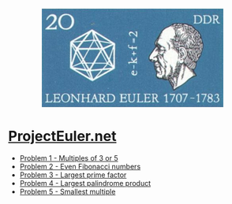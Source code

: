 <p align="center">
  <img height="200" src="https://raw.githubusercontent.com/eslerm/projecteuler/main/euler.png">
</p>

# [ProjectEuler.net](https://projecteuler.net)

 - [Problem 1 - Multiples of 3 or 5](euler-001.ipynb)
 - [Problem 2 - Even Fibonacci numbers](euler-002.ipynb)
 - [Problem 3 - Largest prime factor](euler-003.ipynb)
 - [Problem 4 - Largest palindrome product](euler-004.ipynb)
 - [Problem 5 - Smallest multiple](euler-005.ipynb)
